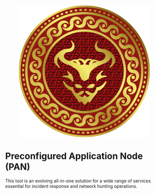 <p align="center">
<img src="PAN.png" alt="drawing" width="420"/>
</p>


#  Preconfigured Application Node (PAN) 
This tool is an evolving all-in-one solution for a wide range of services essential for incident response and network hunting operations.
